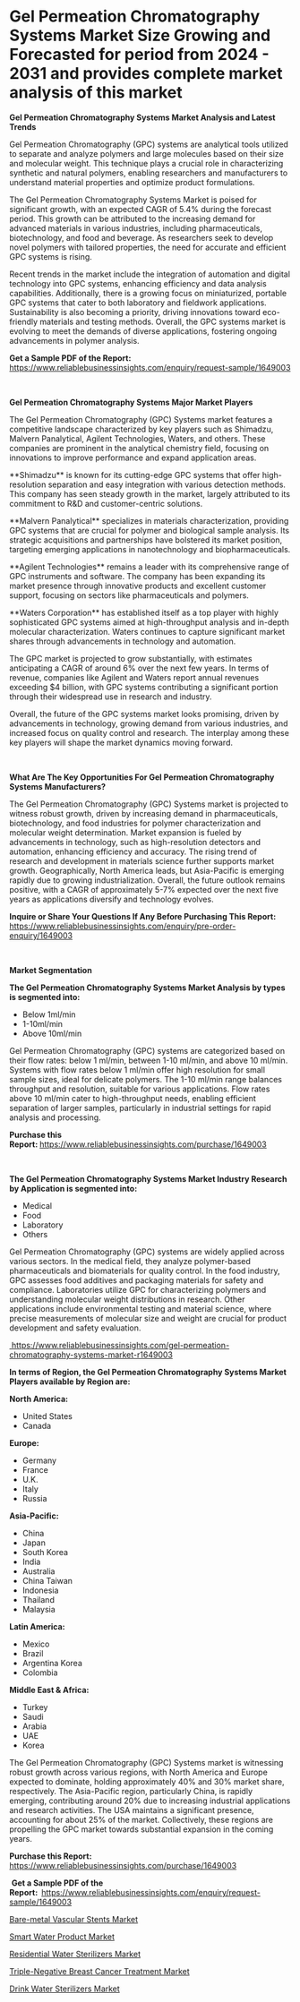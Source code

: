 <p><h1>Gel Permeation Chromatography Systems Market Size Growing and Forecasted for period from 2024 - 2031 and provides complete market analysis of this market</h1></p><p><strong>Gel Permeation Chromatography Systems Market Analysis and Latest Trends</strong></p>
<p><p>Gel Permeation Chromatography (GPC) systems are analytical tools utilized to separate and analyze polymers and large molecules based on their size and molecular weight. This technique plays a crucial role in characterizing synthetic and natural polymers, enabling researchers and manufacturers to understand material properties and optimize product formulations.</p><p>The Gel Permeation Chromatography Systems Market is poised for significant growth, with an expected CAGR of 5.4% during the forecast period. This growth can be attributed to the increasing demand for advanced materials in various industries, including pharmaceuticals, biotechnology, and food and beverage. As researchers seek to develop novel polymers with tailored properties, the need for accurate and efficient GPC systems is rising.</p><p>Recent trends in the market include the integration of automation and digital technology into GPC systems, enhancing efficiency and data analysis capabilities. Additionally, there is a growing focus on miniaturized, portable GPC systems that cater to both laboratory and fieldwork applications. Sustainability is also becoming a priority, driving innovations toward eco-friendly materials and testing methods. Overall, the GPC systems market is evolving to meet the demands of diverse applications, fostering ongoing advancements in polymer analysis.</p></p>
<p><strong>Get a Sample PDF of the Report:&nbsp;</strong> <a href="https://www.reliablebusinessinsights.com/enquiry/request-sample/1649003?utm_campaign=41&utm_medium=2&utm_source=Github&utm_content=ia&utm_term=15102024&utm_id=gel-permeation-chromatography-systems">https://www.reliablebusinessinsights.com/enquiry/request-sample/1649003</a></p>
<p>&nbsp;</p>
<p><strong>Gel Permeation Chromatography Systems Major Market Players</strong></p>
<p><p>The Gel Permeation Chromatography (GPC) Systems market features a competitive landscape characterized by key players such as Shimadzu, Malvern Panalytical, Agilent Technologies, Waters, and others. These companies are prominent in the analytical chemistry field, focusing on innovations to improve performance and expand application areas.</p><p>**Shimadzu** is known for its cutting-edge GPC systems that offer high-resolution separation and easy integration with various detection methods. This company has seen steady growth in the market, largely attributed to its commitment to R&D and customer-centric solutions.</p><p>**Malvern Panalytical** specializes in materials characterization, providing GPC systems that are crucial for polymer and biological sample analysis. Its strategic acquisitions and partnerships have bolstered its market position, targeting emerging applications in nanotechnology and biopharmaceuticals.</p><p>**Agilent Technologies** remains a leader with its comprehensive range of GPC instruments and software. The company has been expanding its market presence through innovative products and excellent customer support, focusing on sectors like pharmaceuticals and polymers.</p><p>**Waters Corporation** has established itself as a top player with highly sophisticated GPC systems aimed at high-throughput analysis and in-depth molecular characterization. Waters continues to capture significant market shares through advancements in technology and automation.</p><p>The GPC market is projected to grow substantially, with estimates anticipating a CAGR of around 6% over the next few years. In terms of revenue, companies like Agilent and Waters report annual revenues exceeding $4 billion, with GPC systems contributing a significant portion through their widespread use in research and industry.</p><p>Overall, the future of the GPC systems market looks promising, driven by advancements in technology, growing demand from various industries, and increased focus on quality control and research. The interplay among these key players will shape the market dynamics moving forward.</p></p>
<p>&nbsp;</p>
<p><strong>What Are The Key Opportunities For Gel Permeation Chromatography Systems Manufacturers?</strong></p>
<p><p>The Gel Permeation Chromatography (GPC) Systems market is projected to witness robust growth, driven by increasing demand in pharmaceuticals, biotechnology, and food industries for polymer characterization and molecular weight determination. Market expansion is fueled by advancements in technology, such as high-resolution detectors and automation, enhancing efficiency and accuracy. The rising trend of research and development in materials science further supports market growth. Geographically, North America leads, but Asia-Pacific is emerging rapidly due to growing industrialization. Overall, the future outlook remains positive, with a CAGR of approximately 5-7% expected over the next five years as applications diversify and technology evolves.</p></p>
<p><strong>Inquire or Share Your Questions If Any Before Purchasing This Report:</strong> <a href="https://www.reliablebusinessinsights.com/enquiry/pre-order-enquiry/1649003?utm_campaign=41&utm_medium=2&utm_source=Github&utm_content=ia&utm_term=15102024&utm_id=gel-permeation-chromatography-systems">https://www.reliablebusinessinsights.com/enquiry/pre-order-enquiry/1649003</a></p>
<p>&nbsp;</p>
<p><strong>Market Segmentation</strong></p>
<p><strong>The Gel Permeation Chromatography Systems Market Analysis by types is segmented into:</strong></p>
<p><ul><li>Below 1ml/min</li><li>1-10ml/min</li><li>Above 10ml/min</li></ul></p>
<p><p>Gel Permeation Chromatography (GPC) systems are categorized based on their flow rates: below 1 ml/min, between 1-10 ml/min, and above 10 ml/min. Systems with flow rates below 1 ml/min offer high resolution for small sample sizes, ideal for delicate polymers. The 1-10 ml/min range balances throughput and resolution, suitable for various applications. Flow rates above 10 ml/min cater to high-throughput needs, enabling efficient separation of larger samples, particularly in industrial settings for rapid analysis and processing.</p></p>
<p><strong>Purchase this Report:&nbsp;</strong><a href="https://www.reliablebusinessinsights.com/purchase/1649003?utm_campaign=41&utm_medium=2&utm_source=Github&utm_content=ia&utm_term=15102024&utm_id=gel-permeation-chromatography-systems">https://www.reliablebusinessinsights.com/purchase/1649003</a></p>
<p>&nbsp;</p>
<p><strong>The Gel Permeation Chromatography Systems Market Industry Research by Application is segmented into:</strong></p>
<p><ul><li>Medical</li><li>Food</li><li>Laboratory</li><li>Others</li></ul></p>
<p><p>Gel Permeation Chromatography (GPC) systems are widely applied across various sectors. In the medical field, they analyze polymer-based pharmaceuticals and biomaterials for quality control. In the food industry, GPC assesses food additives and packaging materials for safety and compliance. Laboratories utilize GPC for characterizing polymers and understanding molecular weight distributions in research. Other applications include environmental testing and material science, where precise measurements of molecular size and weight are crucial for product development and safety evaluation.</p></p>
<p><a href="https://www.reliablebusinessinsights.com/gel-permeation-chromatography-systems-market-r1649003?utm_campaign=41&utm_medium=2&utm_source=Github&utm_content=ia&utm_term=15102024&utm_id=gel-permeation-chromatography-systems">&nbsp;https://www.reliablebusinessinsights.com/gel-permeation-chromatography-systems-market-r1649003</a></p>
<p><strong>In terms of Region, the Gel Permeation Chromatography Systems Market Players available by Region are:</strong></p>
<p>
    <p> <strong> North America: </strong>
        <ul>
            <li>United States</li>
            <li>Canada</li>
        </ul>
        </p> 
    <p> <strong> Europe: </strong>
        <ul>
            <li>Germany</li>
            <li>France</li>
            <li>U.K.</li>
            <li>Italy</li>
            <li>Russia</li>
        </ul>
        </p> 
    <p> <strong> Asia-Pacific: </strong>
        <ul>
            <li>China</li>
            <li>Japan</li>
            <li>South Korea</li>
            <li>India</li>
            <li>Australia</li>
            <li>China Taiwan</li>
            <li>Indonesia</li>
            <li>Thailand</li>
            <li>Malaysia</li>
        </ul>
        </p> 
    <p> <strong> Latin America: </strong>
        <ul>
            <li>Mexico</li>
            <li>Brazil</li>
            <li>Argentina Korea</li>
            <li>Colombia</li>
        </ul>
        </p> 
    <p> <strong> Middle East & Africa: </strong>
        <ul>
            <li>Turkey</li>
            <li>Saudi</li>
            <li>Arabia</li>
            <li>UAE</li>
            <li>Korea</li>
        </ul>
    </p>
    </p>
<p><p>The Gel Permeation Chromatography (GPC) Systems market is witnessing robust growth across various regions, with North America and Europe expected to dominate, holding approximately 40% and 30% market share, respectively. The Asia-Pacific region, particularly China, is rapidly emerging, contributing around 20% due to increasing industrial applications and research activities. The USA maintains a significant presence, accounting for about 25% of the market. Collectively, these regions are propelling the GPC market towards substantial expansion in the coming years.</p></p>
<p><strong>Purchase this Report: </strong><a href="https://www.reliablebusinessinsights.com/purchase/1649003?utm_campaign=41&utm_medium=2&utm_source=Github&utm_content=ia&utm_term=15102024&utm_id=gel-permeation-chromatography-systems">https://www.reliablebusinessinsights.com/purchase/1649003</a></p>
<p>&nbsp;<strong>Get a Sample PDF of the Report:&nbsp;&nbsp;</strong><a href="https://www.reliablebusinessinsights.com/enquiry/request-sample/1649003?utm_campaign=41&utm_medium=2&utm_source=Github&utm_content=ia&utm_term=15102024&utm_id=gel-permeation-chromatography-systems">https://www.reliablebusinessinsights.com/enquiry/request-sample/1649003</a></p>
<p><strong></strong></p>
<p><p><a href="https://www.linkedin.com/pulse/booming-bare-metal-vascular-stents-market-sector-analysis-y5ftf?utm_campaign=41&utm_medium=2&utm_source=Github&utm_content=ia&utm_term=15102024&utm_id=gel-permeation-chromatography-systems">Bare-metal Vascular Stents Market</a></p><p><a href="https://www.linkedin.com/pulse/smart-water-product-market-maturity-analysis-regional-disparities-wtcxe?trk=public_post_embed_feed-article-content&utm_campaign=41&utm_medium=2&utm_source=Github&utm_content=ia&utm_term=15102024&utm_id=gel-permeation-chromatography-systems">Smart Water Product Market</a></p><p><a href="https://github.com/nifongekclosebn1/Market-Research-Report-List-1/blob/main/residential-water-sterilizers-market.md?utm_campaign=41&utm_medium=2&utm_source=Github&utm_content=ia&utm_term=15102024&utm_id=gel-permeation-chromatography-systems">Residential Water Sterilizers Market</a></p><p><a href="https://www.linkedin.com/pulse/triple-negative-breast-cancer-treatment-market-trends-vbree?utm_campaign=41&utm_medium=2&utm_source=Github&utm_content=ia&utm_term=15102024&utm_id=gel-permeation-chromatography-systems">Triple-Negative Breast Cancer Treatment Market</a></p><p><a href="https://github.com/maximinauago/Market-Research-Report-List-1/blob/main/drink-water-sterilizers-market.md?utm_campaign=41&utm_medium=2&utm_source=Github&utm_content=ia&utm_term=15102024&utm_id=gel-permeation-chromatography-systems">Drink Water Sterilizers Market</a></p></p>